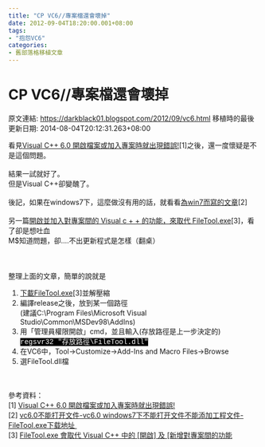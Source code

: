 ```yaml
---
title: "CP VC6//專案檔還會壞掉"
date: 2012-09-04T18:20:00.001+08:00
tags: 
- "抱怨VC6"
categories:
- 舊部落格移植文章
---
```


# CP VC6//專案檔還會壞掉

原文連結: https://darkblack01.blogspot.com/2012/09/vc6.html
移植時的最後更新日期: 2014-08-04T20:12:31.263+08:00

看見<a href="http://toyangel.pixnet.net/blog/post/18571998-visual-c%2B%2B-6.0-%E9%96%8B%E5%95%9F%E6%AA%94%E6%A1%88%E6%88%96%E5%8A%A0%E5%85%A5%E5%B0%88%E6%A1%88%E6%99%82%E5%B0%B1%E5%87%BA%E7%8F%BE%E9%8C%AF%E8%AA%A4" target="_blank">Visual C++ 6.0 開啟檔案或加入專案時就出現錯誤!</a>[1]之後，還一度懷疑是不是這個問題。<br /><br />結果一試就好了。<br />但是Visual C++卻變醜了。<br /><br />後記，如果在windows7下，這麼做沒有用的話，就看看<a href="http://blog.sina.com.cn/s/blog_4af9789801017r8b.html" target="_blank">為win7而寫的文章</a>[2]<br /><br />另一篇<a href="http://support.microsoft.com/kb/241396/zh-tw" target="_blank">開啟並加入對專案間的 Visual c + + 的功能，來取代 FileTool.exe</a>[3]，看了卻是想吐血<br />M$知道問題，卻....不出更新程式是怎樣（翻桌）<br /><br /><br /><br />整理上面的文章，簡單的說就是<br /><ol><li><a href="http://download.microsoft.com/download/vc60ent/s1/6.0/w9xnt4/en-us/FileTool.exe">下載FileTool.exe</a>[3]並解壓縮</li><li>編譯release之後，放到某一個路徑<br />(建議C:\Program Files\Microsoft Visual Studio\Common\MSDev98\AddIns)</li><li>用「管理員權限開啟」cmd，並且輸入(存放路徑是上一步決定的)<br /><span style="background-color: black; color: white; font-family: 'Courier New', Courier, monospace;">regsvr32 "存放路徑\FileTool.dll"</span></li><li>在VC6中，Tool-&gt;Customize-&gt;Add-Ins and Macro Files-&gt;Browse</li><li>選FileTool.dll檔</li></ol><div><br /><br />參考資料：<br />[1] <a href="http://toyangel.pixnet.net/blog/post/18571998-visual-c%2B%2B-6.0-%E9%96%8B%E5%95%9F%E6%AA%94%E6%A1%88%E6%88%96%E5%8A%A0%E5%85%A5%E5%B0%88%E6%A1%88%E6%99%82%E5%B0%B1%E5%87%BA%E7%8F%BE%E9%8C%AF%E8%AA%A4" target="_blank">Visual C++ 6.0 開啟檔案或加入專案時就出現錯誤!</a><br />[2] <a href="http://blog.sina.com.cn/s/blog_4af9789801017r8b.html" target="_blank">vc6.0不能打开文件-vc6.0 windows7下不能打开文件不能添加工程文件-FileTool.exe下载地址&nbsp;</a><br />[3] <a href="http://support.microsoft.com/kb/241396/zh-tw" target="_blank">FileTool.exe 會取代 Visual C++ 中的 [開啟] 及 [新增對專案間的功能</a></div><div><br /></div>

